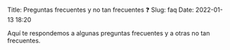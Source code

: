 Title: Preguntas frecuentes y no tan frecuentes ❓
Slug: faq
Date: 2022-01-13 18:20


Aquí te respondemos a algunas preguntas frecuentes y a otras no tan frecuentes.
